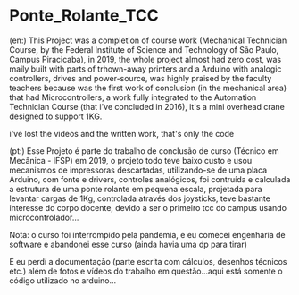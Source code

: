 # Ponte_Rolante_TCC
(en:)
This Project was a completion of course work (Mechanical Technician Course, by the Federal Institute of Science and Technology of São Paulo, Campus Piracicaba), in 2019, the whole project almost had zero cost, was maily built with parts of trhown-away printers and a Arduino with analogic controllers, drives and power-source, was highly praised by the faculty teachers because was the first work of conclusion (in the mechanical area) that had Microcontrollers, a work fully integrated to the Automation Technician Course (that i've concluded in 2016), it's a mini overhead crane designed to support 1KG.


i've lost the videos and the written work, that's only the code

(pt:)
Esse Projeto é parte do trabalho de conclusão de curso (Técnico em Mecânica - IFSP) em 2019, o projeto todo teve baixo custo e usou mecanismos de impressoras descartadas, utilizando-se de uma placa Arduino, com fonte e drivers, controles analógicos, foi contruída e calculada a estrutura de uma ponte rolante em pequena escala, projetada para levantar cargas de 1Kg, controlada através dos joysticks, teve bastante interesse do corpo docente, devido a ser o primeiro tcc do campus usando microcontrolador...

Nota: o curso foi interrompido pela pandemia, e eu comecei engenharia de software e abandonei esse curso (ainda havia uma dp para tirar)

E eu perdí a documentação (parte escrita com cálculos, desenhos técnicos etc.) além de fotos e vídeos do trabalho em questão...aqui está somente o código utilizado no arduino...
